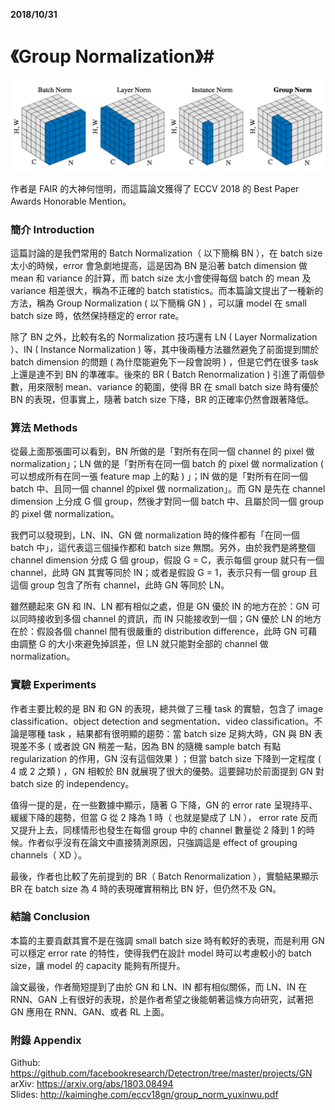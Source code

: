 **2018/10/31**

# 《Group Normalization》#
<img src="./image/31-1.png" width="800" />

作者是 FAIR 的大神何愷明，而這篇論文獲得了 ECCV 2018 的 Best Paper Awards Honorable Mention。

### 簡介 Introduction ###

這篇討論的是我們常用的 Batch Normalization（ 以下簡稱 BN ），在 batch size 太小的時候，error 會急劇地提高，這是因為 BN 是沿著 batch dimension  做 mean 和 variance 的計算，而 batch size 太小會使得每個 batch 的 mean 及 variance 相差很大，稱為不正確的 batch statistics。而本篇論文提出了一種新的方法，稱為 Group Normalization ( 以下簡稱 GN ) ，可以讓 model 在 small batch size 時，依然保持穩定的 error rate。

除了 BN 之外，比較有名的 Normalization 技巧還有 LN ( Layer Normalization ）、IN ( Instance Normalization ) 等，其中後兩種方法雖然避免了前面提到關於 batch dimension 的問題 ( 為什麼能避免下一段會說明 ) ，但是它們在很多 task 上還是達不到 BN 的準確率。後來的 BR ( Batch Renormalization ) 引進了兩個參數，用來限制 mean、variance 的範圍，使得 BR 在 small batch size 時有優於 BN 的表現，但事實上，隨著 batch size 下降，BR 的正確率仍然會跟著降低。

### 算法 Methods ###

從最上面那張圖可以看到，BN 所做的是「對所有在同一個 channel 的 pixel 做 normalization」；LN 做的是「對所有在同一個 batch 的 pixel 做  normalization ( 可以想成所有在同一張 feature map 上的點 ) 」；IN 做的是「對所有在同一個 batch 中、且同一個 channel 的pixel 做  normalization」。而 GN 是先在 channel dimension 上分成 G 個 group，然後才對同一個 batch 中、且屬於同一個 group 的 pixel 做  normalization。

我們可以發現到，LN、IN、GN 做 normalization 時的條件都有「在同一個 batch 中」，這代表這三個操作都和 batch size 無關。另外，由於我們是將整個 channel dimension 分成 G 個 group，假設 G = C，表示每個 group 就只有一個 channel，此時 GN 其實等同於 IN；或者是假設 G = 1，表示只有一個 group 且這個 group 包含了所有 channel，此時 GN 等同於 LN。

雖然聽起來 GN 和 IN、LN 都有相似之處，但是 GN 優於 IN 的地方在於：GN 可以同時接收到多個 channel 的資訊，而 IN 只能接收到一個；GN 優於 LN 的地方在於：假設各個 channel 間有很嚴重的 distribution difference，此時 GN 可藉由調整 G 的大小來避免掉誤差，但 LN 就只能對全部的 channel 做 normalization。

### 實驗 Experiments ###

作者主要比較的是 BN 和 GN 的表現，總共做了三種 task 的實驗，包含了 image classification、object detection and segmentation、video  classification。不論是哪種 task ，結果都有很明顯的趨勢：當 batch size 足夠大時，GN 與 BN 表現差不多 ( 或者說 GN 稍差一點，因為 BN 的隨機  sample batch 有點 regularization 的作用，GN 沒有這個效果 ) ；但當 batch size 下降到一定程度 ( 4 或 2 之類 ) ，GN 相較於 BN 就展現了很大的優勢。這要歸功於前面提到 GN 對 batch size 的 independency。

值得一提的是，在一些數據中顯示，隨著 G 下降，GN 的 error rate 呈現持平、緩緩下降的趨勢，但當 G 從 2 降為 1 時（ 也就是變成了 LN ）， error rate 反而又提升上去，同樣情形也發生在每個 group 中的 channel 數量從 2 降到 1 的時候。作者似乎沒有在論文中直接猜測原因，只強調這是 effect of grouping  channels（ XD ）。

最後，作者也比較了先前提到的 BR（ Batch Renormalization ），實驗結果顯示 BR 在 batch size 為 4 時的表現確實稍稍比 BN 好，但仍然不及 GN。

### 結論 Conclusion ###

本篇的主要貢獻其實不是在強調 small batch size 時有較好的表現，而是利用 GN 可以穩定 error rate 的特性，使得我們在設計 model 時可以考慮較小的  batch size，讓 model 的 capacity 能夠有所提升。

論文最後，作者簡短提到了由於 GN 和 LN、IN 都有相似關係，而 LN、IN 在 RNN、GAN 上有很好的表現，於是作者希望之後能朝著這條方向研究，試著把 GN 應用在  RNN、GAN、或者 RL 上面。

### 附錄 Appendix ###

Github: https://github.com/facebookresearch/Detectron/tree/master/projects/GN  
arXiv: https://arxiv.org/abs/1803.08494  
Slides: http://kaiminghe.com/eccv18gn/group_norm_yuxinwu.pdf
